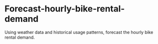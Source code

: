 # Forecast-hourly-bike-rental-demand
Using weather data and historical usage patterns, forecast the hourly bike rental demand.
